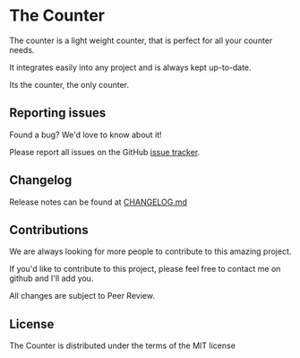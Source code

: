 # The Counter
The counter is a light weight counter, that is perfect for all your counter needs.

It integrates easily into any project and is always kept up-to-date.

Its the counter, the only counter.

## Reporting issues

Found a bug? We'd love to know about it!

Please report all issues on the GitHub [issue tracker][issues].

[issues]: https://github.com/Gambitboy/the-counter/issues

## Changelog
Release notes can be found at [CHANGELOG.md]

[CHANGELOG.md]: CHANGELOG.md

## Contributions
We are always looking for more people to contribute to this amazing project.

If you'd like to contribute to this project, please feel free to contact me on github and I'll add you.

All changes are subject to Peer Review.

## License
The Counter is distributed under the terms of the MIT license
